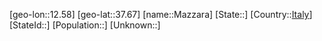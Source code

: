 ﻿---
location: [37.67,12.58]
type: City
tags:
- geo/City


SpocWebEntityId: 32362
isDeleted: false
confidential: public

---
[geo-lon::12.58]
[geo-lat::37.67]
[name::Mazzara]
[State::]
[Country::[Italy](geo/Continent/Europe/Italy.md)]
[StateId::]
[Population::]
[Unknown::]

